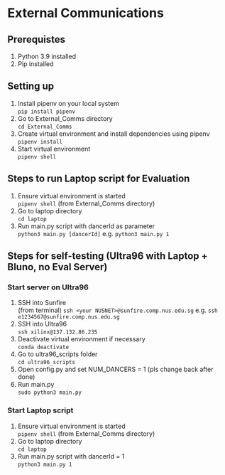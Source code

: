 # External Communications #

## Prerequistes ##
1. Python 3.9 installed
2. Pip installed

## Setting up ##

1. Install pipenv on your local system  
`pip install pipenv`
2. Go to External_Comms directory  
`cd External_Comms`
3. Create virtual environment and install dependencies using pipenv  
`pipenv install`
4. Start virtual environment  
`pipenv shell`

## Steps to run Laptop script for Evaluation ##

1. Ensure virtual environment is started  
`pipenv shell` (from External_Comms directory)
2. Go to laptop directory  
`cd laptop`
3. Run main.py script with dancerId as parameter  
`python3 main.py [dancerId]` e.g. `python3 main.py 1`

## Steps for self-testing (Ultra96 with Laptop + Bluno, no Eval Server) ##
### Start server on Ultra96 ###
1. SSH into Sunfire   
(from terminal) `ssh <your NUSNET>@sunfire.comp.nus.edu.sg` e.g. `ssh e1234567@sunfire.comp.nus.edu.sg`
2. SSH into Ultra96  
`ssh xilinx@137.132.86.235`
3. Deactivate virtual environment if necessary  
`conda deactivate`
4. Go to ultra96_scripts folder  
`cd ultra96_scripts`
5. Open config.py and set NUM_DANCERS = 1 (pls change back after done)
6. Run main.py  
`sudo python3 main.py`

### Start Laptop script ###
1. Ensure virtual environment is started  
`pipenv shell` (from External_Comms directory)
2. Go to laptop directory  
`cd laptop`
3. Run main.py script with dancerId = 1  
`python3 main.py 1`